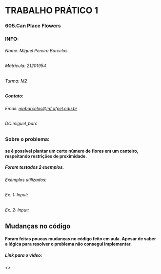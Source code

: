 # TRABALHO PRÁTICO 1
### 605.Can Place Flowers

### INFO:
###### Nome: Miguel Pereira Barcelos
###### Matricula: 21201954
###### Turma: M2
##### Contato:
###### Email: mpbarcelos@inf.ufpel.edu.br 
###### DC:miguel_barc

### Sobre o problema:
#### se é possível plantar um certo número de flores em um canteiro, respeitando restrições de proximidade.
##### Foram testados 2 exemplos.
###### Exemplos utilizados: 
###### Ex. 1: Input: 
###### Ex. 2: Input: 

## Mudanças no código
#### Foram feitas poucas mudanças no código feito em aula. Apesar de saber a lógica para resolver o problema não consegui implementar. 

##### Link para o vídeo:
###### <>
